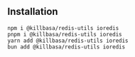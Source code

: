 ## Installation

```shell
npm i @killbasa/redis-utils ioredis
pnpm i @killbasa/redis-utils ioredis
yarn add @killbasa/redis-utils ioredis
bun add @killbasa/redis-utils ioredis
```
